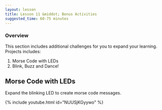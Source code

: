 ```yaml
---
layout: lesson
title: Lesson 11 &middot; Bonus Activities
suggested_time: 60-75 minutes
---
```

### Overview
This section includes additional challenges for you to expand your learning.  Projects includes:
1. Morse Code with LEDs
2. Blink, Buzz and Dance!

## Morse Code with LEDs

Expand the blinking LED to create morse code messages.

{% include youtube.html id="NUUSjKGyywo" %}

